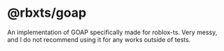 # @rbxts/goap

An implementation of GOAP specifically made for roblox-ts. Very messy, and I do not recommend using it for any works outside of tests.
